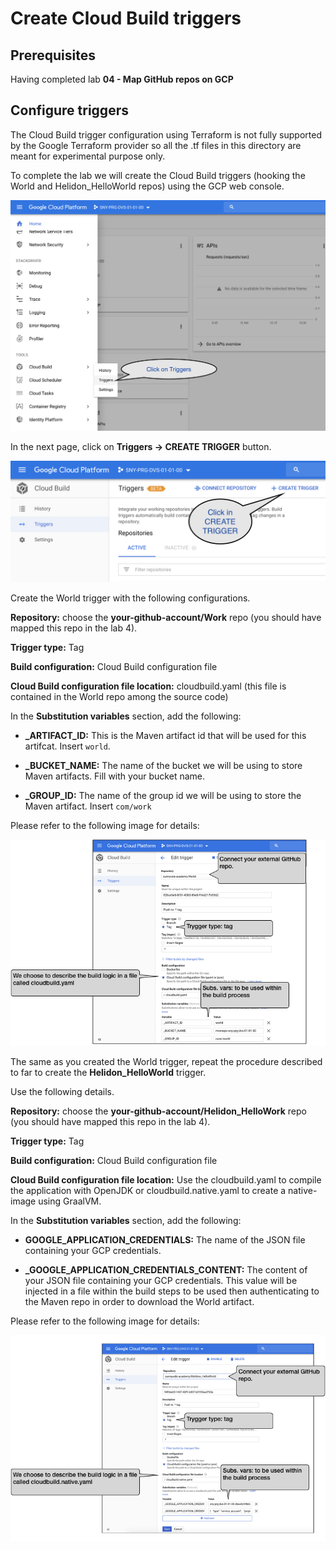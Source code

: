 # Create Cloud Build triggers

## Prerequisites

Having completed lab **04 - Map GitHub repos on GCP**

## Configure triggers

The Cloud Build trigger configuration using Terraform is not fully supported by the Google Terraform provider so all the .tf files in this directory are meant for experimental purpose only.

To complete the lab we will create the Cloud Build triggers (hooking the World and Helidon_HelloWorld repos) using the GCP web console.

![GCP Cloud Build Triggers link](img/gcp_cb_triggers.png)

In the next page, click on **Triggers -> CREATE TRIGGER** button.

![GCP Cloud Build page](img/gcp_create_trigger.png)

Create the World trigger with the following configurations.

**Repository:** choose the **your-github-account/Work** repo  (you should have mapped this repo in the lab 4).

**Trigger type:** Tag

**Build configuration:** Cloud Build configuration file

**Cloud Build configuration file location:** cloudbuild.yaml (this file is contained in the World repo among the source code)

In the **Substitution variables** section, add the following:

- **_ARTIFACT_ID:** This is the Maven artifact id that will be used for this artifcat. Insert `world`.

- **_BUCKET_NAME:** The name of the bucket we will be using to store Maven artifacts. Fill with your bucket name.

- **_GROUP_ID:** The name of the group id we will be using to store the Maven artifact. Insert `com/work`

Please refer to the following image for details:

![World trigger config](img/world_trigger.png)

The same as you created the World trigger, repeat the procedure described to far to create the **Helidon_HelloWorld** trigger.

Use the following details.

**Repository:** choose the **your-github-account/Helidon_HelloWork** repo  (you should have mapped this repo in the lab 4).

**Trigger type:** Tag

**Build configuration:** Cloud Build configuration file

**Cloud Build configuration file location:** Use the cloudbuild.yaml to compile the application with OpenJDK or cloudbuild.native.yaml to create a native-image using GraalVM.

In the **Substitution variables** section, add the following:

- **GOOGLE_APPLICATION_CREDENTIALS:** The name of the JSON file containing your GCP credentials. 

- **_GOOGLE_APPLICATION_CREDENTIALS_CONTENT:** The content of your JSON file containing your GCP credentials. This value will be injected in a file within the build steps to be used then authenticating to the Maven repo in order to download the World artifact. 

Please refer to the following image for details:

![Helidon_HelloWorld trigger config](img/helloworld_trigger.png)

